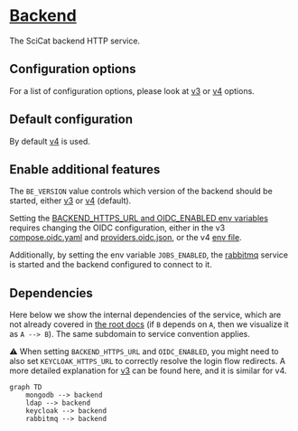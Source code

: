 # [Backend](https://www.scicatproject.org/documentation/Development/)

The SciCat backend HTTP service.

## Configuration options

For a list of configuration options, please look at [v3](./services/v3/README.md#configuration-options)
or [v4](./services/v3/README.md#configuration-options) options.

## Default configuration

By default [v4](./services/v4/README.md) is used.

## Enable additional features

The `BE_VERSION` value controls which version of the backend should be started, either [v3](./services/v3) or
[v4](./services/v4) (default).

Setting the [BACKEND_HTTPS_URL and OIDC_ENABLED env variables](../../.env) requires changing the OIDC configuration,
either in the v3 [compose.oidc.yaml](./services/v3/compose.oidc.yaml) and
[providers.oidc.json](./services/v3/config/providers.oidc.json), or the v4 [env file](./services/v4/config/.oidc.env).

Additionally, by setting the env variable `JOBS_ENABLED`, the [rabbitmq](./services/rabbitmq/) service is started and
the backend configured to connect to it.

## Dependencies

Here below we show the internal dependencies of the service, which are not already covered in
[the root docs](../../README.md) (if `B` depends on `A`, then we visualize it as `A --> B`). The same subdomain to
service convention applies.

:warning: When setting `BACKEND_HTTPS_URL` and `OIDC_ENABLED`, you might need to also set `KEYCLOAK_HTTPS_URL` to
correctly resolve the login flow redirects. A more detailed explanation for
[v3](https://scicatproject.github.io/documentation/Development/v3.x/OIDC.html) can be found here, and it is similar for
v4.

```mermaid
graph TD
    mongodb --> backend
    ldap --> backend
    keycloak --> backend
    rabbitmq --> backend
```
